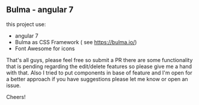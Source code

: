 ## Bulma - angular 7
this project use:

* angular 7 
* Bulma as CSS Framework ( see https://bulma.io/)
* Font Awesome for icons

That's all guys, please feel free so submit a PR there are some functionality that is pending regarding the edit/delete features so please give me a hand with that. Also I tried to put components in base of feature and I'm open for a better approach if you have suggestions please let me know or open an issue.

Cheers!
